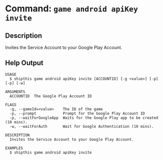 # Command: `game android apiKey invite`

## Description

Invites the Service Account to your Google Play Account.

## Help Output

```help
USAGE
  $ shipthis game android apiKey invite [ACCOUNTID] [-g <value>] [-p] [-p] [-w]

ARGUMENTS
  ACCOUNTID  The Google Play Account ID

FLAGS
  -g, --gameId=<value>    The ID of the game
  -p, --prompt            Prompt for the Google Play Account ID
  -p, --waitForGoogleApp  Waits for the Google Play app to be created (10 mins).
  -w, --waitForAuth       Wait for Google Authentication (10 mins).

DESCRIPTION
  Invites the Service Account to your Google Play Account.

EXAMPLES
  $ shipthis game android apiKey invite
```